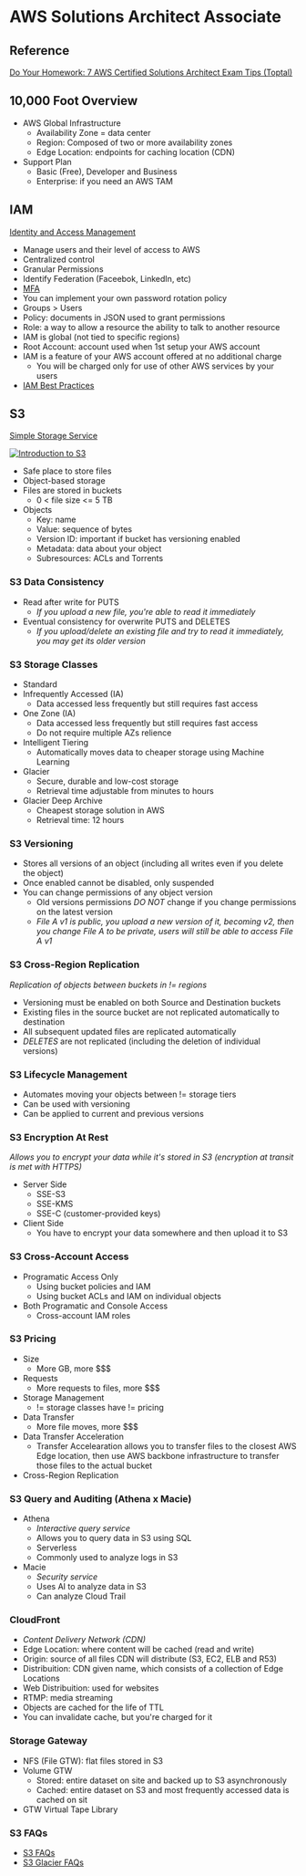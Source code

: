 # AWS Solutions Architect Associate

## Reference
[Do Your Homework: 7 AWS Certified Solutions Architect Exam Tips (Toptal)](https://www.toptal.com/aws-cloud-engineers/aws-certified-solutions-architect-exam-tips?utm_campaign=Toptal%20Engineering%20Blog&utm_source=hs_email&utm_medium=email&utm_content=82924000&_hsenc=p2ANqtz-9e8pBmq7n-oAcI1KJysb6eOjefvmT1pyAikVEgPso5N_p9HFPVsj2xKEao5RfwkluPNyub0hFcKkHCTQAsbC_TUsD0zQ&_hsmi=82924000)

## 10,000 Foot Overview
- AWS Global Infrastructure
    - Availability Zone =  data center
    - Region: Composed of two or more availability zones
    - Edge Location: endpoints for caching location (CDN)
- Support Plan
    - Basic (Free), Developer and Business
    - Enterprise: if you need an AWS TAM

## IAM
[Identity and Access Management](https://aws.amazon.com/iam/)
- Manage users and their level of access to AWS
- Centralized control
- Granular Permissions
- Identify Federation (Faceebok, LinkedIn, etc)
- [MFA](https://aws.amazon.com/iam/features/mfa/)
- You can implement your own password rotation policy
- Groups > Users
- Policy: documents in JSON used to grant permissions
- Role: a way to allow a resource the ability to talk to another resource
- IAM is global (not tied to specific regions)
- Root Account: account used when 1st setup your AWS account
- IAM is a feature of your AWS account offered at no additional charge
    - You will be charged only for use of other AWS services by your users
- [IAM Best Practices](http://docs.aws.amazon.com/IAM/latest/UserGuide/IAMBestPractices.html)

## S3
[Simple Storage Service](https://aws.amazon.com/s3/)

[![Introduction to S3](https://img.youtube.com/vi/_I14_sXHO8U/0.jpg)](https://youtu.be/_I14_sXHO8U)

- Safe place to store files
- Object-based storage
- Files are stored in buckets
    - 0 < file size <= 5 TB
- Objects
    - Key: name
    - Value: sequence of bytes
    - Version ID: important if bucket has versioning enabled
    - Metadata: data about your object
    - Subresources: ACLs and Torrents

### S3 Data Consistency
- Read after write for PUTS
    - *If you upload a new file, you're able to read it immediately*
- Eventual consistency for overwrite PUTS and DELETES
    - *If you upload/delete an existing file and try to read it immediately, you may get its older version*

### S3 Storage Classes
- Standard
- Infrequently Accessed (IA)
    - Data accessed less frequently but still requires fast access
- One Zone (IA)
    - Data accessed less frequently but still requires fast access
    - Do not require multiple AZs relience
- Intelligent Tiering
    - Automatically moves data to cheaper storage using Machine Learning
- Glacier
    - Secure, durable and low-cost storage
    - Retrieval time adjustable from minutes to hours
- Glacier Deep Archive
    - Cheapest storage solution in AWS
    - Retrieval time: 12 hours

### S3 Versioning
- Stores all versions of an object (including all writes even if you delete the object)
- Once enabled cannot be disabled, only suspended
- You can change permissions of any object version
    - Old versions permissions *DO NOT* change if you change permissions on the latest version
    - *File A v1 is public, you upload a new version of it, becoming v2, then you change File A to be private, users will still be able to access File A v1*

### S3 Cross-Region Replication
*Replication of objects between buckets in != regions*
- Versioning must be enabled on both Source and Destination buckets
- Existing files in the source bucket are not replicated automatically to destination
- All subsequent updated files are replicated automatically
- *DELETES* are not replicated (including the deletion of individual versions)

### S3 Lifecycle Management
- Automates moving your objects between != storage tiers
- Can be used with versioning
- Can be applied to current and previous versions

### S3 Encryption At Rest
*Allows you to encrypt your data while it's stored in S3 (encryption at transit is met with HTTPS)*
- Server Side
    - SSE-S3
    - SSE-KMS
    - SSE-C (customer-provided keys)
- Client Side
    - You have to encrypt your data somewhere and then upload it to S3

### S3 Cross-Account Access
- Programatic Access Only
    - Using bucket policies and IAM
    - Using bucket ACLs and IAM on individual objects
- Both Programatic and Console Access
    - Cross-account IAM roles

### S3 Pricing
- Size
    - More GB, more $$$
- Requests
    - More requests to files, more $$$
- Storage Management
    - != storage classes have != pricing
- Data Transfer
    - More file moves, more $$$
- Data Transfer Acceleration
    - Transfer Accelearation allows you to transfer files to the closest AWS Edge location, then use AWS backbone infrastructure to transfer those files to the actual bucket
- Cross-Region Replication

### S3 Query and Auditing (Athena x Macie)
- Athena
    - *Interactive query service*
    - Allows you to query data in S3 using SQL
    - Serverless
    - Commonly used to analyze logs in S3
- Macie
    - *Security service*
    - Uses AI to analyze data in S3
    - Can analyze Cloud Trail

### CloudFront
- *Content Delivery Network (CDN)*
- Edge Location: where content will be cached (read and write)
- Origin: source of all files CDN will distribute (S3, EC2, ELB and R53)
- Distribuition: CDN given name, which consists of a collection of Edge Locations
- Web Distribuition: used for websites
- RTMP: media streaming
- Objects are cached for the life of TTL
- You can invalidate cache, but you're charged for it

### Storage Gateway
- NFS (File GTW): flat files stored in S3
- Volume GTW
    - Stored: entire dataset on site and backed up to S3 asynchronously
    - Cached: entire dataset on S3 and most frequently accessed data is cached on sit
- GTW Virtual Tape Library

### S3 FAQs
- [S3 FAQs](https://aws.amazon.com/s3/faqs/)
- [S3 Glacier FAQs](https://aws.amazon.com/glacier/faqs/)
